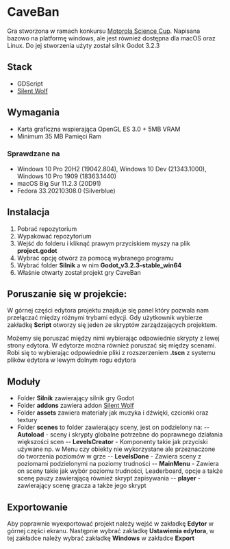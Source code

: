 # CaveBan

Gra stworzona w ramach konkursu [Motorola Science Cup](https://science-cup.pl/). Napisana bazowo na platformę windows, ale jest również dostępna dla macOS oraz Linux. Do jej stworzenia użyty został silnk Godot 3.2.3

## Stack
- GDScript
- [Silent Wolf](https://silentwolf.com/)

## Wymagania

- Karta graficzna wspierająca OpenGL ES 3.0 + 5MB VRAM
- Minimum 35 MB Pamięci Ram


### Sprawdzane na

- Windows 10 Pro 20H2 (19042.804), Windows 10 Dev (21343.1000), Windows 10 Pro 1909 (18363.1440)
- macOS Big Sur 11.2.3 (20D91)
- Fedora 33.20210308.0 (Silverblue)

## Instalacja
1. Pobrać repozytorium
2. Wypakować repozytorium
3. Wejść do folderu i kliknąć prawym przyciskiem myszy na plik **project.godot**
4. Wybrać opcję otwórz za pomocą wybranego programu
5. Wybrać folder **Silnik** a w nim **Godot_v3.2.3-stable_win64**
6. Właśnie otwarty został projekt gry CaveBan

## Poruszanie się w projekcie:
W górnej części edytora projektu znajduje się panel który pozwala nam przełączać między różnymi trybami edycji. Gdy użytkownik wybierze zakładkę **Script** otworzy się jeden ze skryptów zarządzających projektem. 

Możemy się poruszać między nimi wybierając odpowiednie skrypty z lewej strony edytora. W edytorze można również poruszać się między scenami. Robi się to wybierając odpowiednie pliki z rozszerzeniem **.tscn** z systemu plików edytora w lewym dolnym rogu edytora


## Moduły  
- Folder **Silnik** zawierający silnik gry Godot 
- Folder **addons** zawiera addon [Silent Wolf](https://silentwolf.com) 
- Folder **assets** zawiera materiały jak muzyka i dźwięki, czcionki oraz textury 
-  Folder **scenes** to folder zawierający sceny, jest on podzielony na: 
--  **Autoload** - sceny i skrypty globalne potrzebne do poprawnego działania większości scen 
--  **LevelsCreator** - Komponenty takie jak przyciski używane np. w Menu czy obiekty nie wykorzystane ale przeznaczone do tworzenia poziomów w grze 
--  **LevelsDone** - Zawiera sceny z poziomami podzielonymi na poziomy trudności 
--  **MainMenu** - Zawiera on sceny takie jak wybór poziomu trudności, Leaderboard, opcje a także scenę pauzy zawierającą również skrypt zapisywania
--  **player** - zawierający scenę gracza a także jego skrypt

## Exportowanie
Aby poprawnie wyexportować projekt należy wejść w zakładkę **Edytor** w górnej części ekranu. Następnie wybrać zakładkę **Ustawienia edytora**, w tej zakładce należy wybrać zakładkę **Windows** w zakładce **Export**